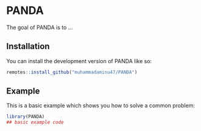 
# PANDA

<!-- badges: start -->
<!-- badges: end -->

The goal of PANDA is to ...

## Installation

You can install the development version of PANDA like so:

``` r
remotes::install_github("muhammadaminu47/PANDA")
```

## Example

This is a basic example which shows you how to solve a common problem:

``` r
library(PANDA)
## basic example code
```

